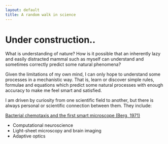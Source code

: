 ```yaml
---
layout: default
title: A random walk in science
---
```

# Under construction..
What is understanding of nature? How is it possible that an inherently lazy and easily distracted mammal such as myself can understand and sometimes correctly predict some natural phenomena?

Given the limitations of my own mind, I can only hope to understand some processes in a mechanistic way. That is, learn or discover simple rules, formulae and equations which predict some natural processes with enough accuracy to make me feel smart and satisfied. 

I am driven by curiosity from one scientific field to another, but there is always personal or scientific connection between them. They include:

[Bacterial chemotaxis and the first smart microscope (Berg, 1971)](chemotaxis)
* Computational neuroscience
* Light-sheet microscopy and brain imaging
* Adaptive optics
